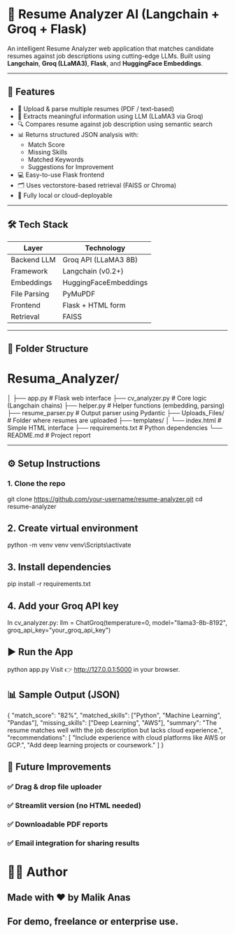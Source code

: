 # 🤖 Resume Analyzer AI (Langchain + Groq + Flask)

An intelligent Resume Analyzer web application that matches candidate resumes against job descriptions using cutting-edge LLMs. Built using **Langchain**, **Groq (LLaMA3)**, **Flask**, and **HuggingFace Embeddings**.

---

## 🚀 Features

- 📄 Upload & parse multiple resumes (PDF / text-based)
- 🧠 Extracts meaningful information using LLM (LLaMA3 via Groq)
- 🔍 Compares resume against job description using semantic search
- 📊 Returns structured JSON analysis with:
  - Match Score
  - Missing Skills
  - Matched Keywords
  - Suggestions for Improvement
- 💻 Easy-to-use Flask frontend
- 🗂️ Uses vectorstore-based retrieval (FAISS or Chroma)
- 🧪 Fully local or cloud-deployable

---

## 🛠️ Tech Stack

| Layer             | Technology                     |
|------------------|--------------------------------|
| Backend LLM       | Groq API (LLaMA3 8B)           |
| Framework         | Langchain (v0.2+)              |
| Embeddings        | HuggingFaceEmbeddings          |
| File Parsing      | PyMuPDF                        |
| Frontend          | Flask + HTML form              |
| Retrieval         | FAISS                          |

---

## 📁 Folder Structure

# Resuma_Analyzer/
│
├── app.py # Flask web interface
├── cv_analyzer.py # Core logic (Langchain chains)
├── helper.py # Helper functions (embedding, parsing)
├── resume_parser.py # Output parser using Pydantic
├── Uploads_Files/ # Folder where resumes are uploaded
├── templates/
│ └── index.html # Simple HTML interface
├── requirements.txt # Python dependencies
└── README.md # Project report

---

## ⚙️ Setup Instructions

### 1. Clone the repo
git clone https://github.com/your-username/resume-analyzer.git
cd resume-analyzer

## 2. Create virtual environment
python -m venv venv
venv\Scripts\activate    
## 3. Install dependencies
pip install -r requirements.txt
## 4. Add your Groq API key
In cv_analyzer.py:
llm = ChatGroq(temperature=0, model="llama3-8b-8192",
               groq_api_key="your_groq_api_key")

## ▶️ Run the App
python app.py
Visit 👉 http://127.0.0.1:5000 in your browser.

## 📊 Sample Output (JSON)

{
  "match_score": "82%",
  "matched_skills": ["Python", "Machine Learning", "Pandas"],
  "missing_skills": ["Deep Learning", "AWS"],
  "summary": "The resume matches well with the job description but lacks cloud experience.",
  "recommendations": [
    "Include experience with cloud platforms like AWS or GCP.",
    "Add deep learning projects or coursework."
  ]
}

## 🧪 Future Improvements
###   ✅ Drag & drop file uploader

###   ✅ Streamlit version (no HTML needed)

###   ✅ Downloadable PDF reports

###   ✅ Email integration for sharing results

# 🧑‍💻 Author
## Made with ❤️ by Malik Anas
## For demo, freelance or enterprise use.
